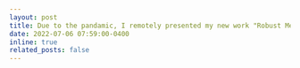 ```yaml
---
layout: post
title: Due to the pandamic, I remotely presented my new work "Robust Mean Square Stability" on Enropean Control Conference, 2022.
date: 2022-07-06 07:59:00-0400
inline: true
related_posts: false
---
```



